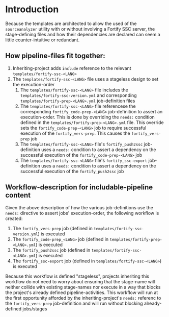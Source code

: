 # Introduction

Because the templates are architected to allow the used of the `sourceanalyzer` utility with or without involving a Fortify SSC server, the stage-defining files and how their dependencies are declared can seem a little counter-intuitive or redundant.



## How pipeline-files fit together:

1. Inheriting-project adds `include` reference to the relevant `templates/fortify-ssc-<LANG>`
1. The `templates/fortify-ssc-<LANG>` file uses a stageless design to set the execution-order
    1. The `templates/fortify-ssc-<LANG>` file includes the `templates/fortify-ssc-version.yml` and corresponding `templates/fortify-prep-<LANG>.yml` job-definition files
    1. The `templates/fortify-ssc-<LANG>` file referencese the corresponding `fortify_code-prep-<LANG>` job-definition to assert an execution-order. This is done by overriding the `needs:` condition defined in the `templates/fortify-prep-<LANG>.yml` file. This override sets the `fortify_code-prep-<LANG>` job to require successful execution of the `fortify_vers-prep`. This causes the `fortify_vers-prep` job
    1. The `templates/fortify-ssc-<LANG>` file's `fortify_push2ssc` job-definition uses a `needs:` condition to assert a dependency on the successful execution of the `fortify_code-prep-<LANG>` job
    1. The `templates/fortify-ssc-<LANG>` file's `fortify_ssc-export` job-definition uses a `needs:` condition to assert a dependency on the successful execution of the `fortify_push2ssc` job



## Workflow-description for includable-pipeline content

Given the above description of how the various job-definitions use the `needs:` directive to assert jobs' execution-order, the following workflow is created:

1. The `fortify_vers-prep` job (defined in `templates/fortify-ssc-version.yml`) is executed
1. The `fortify_code-prep_<LANG>` job (defined in `templates/fortify-prep-<LANG>.yml`) is executed
1. The `fortify_push2ssc` job (defined in `templates/fortify-ssc-<LANG>.yml`) is executed
1. The `fortify_ssc-export` job (defined in `templates/fortify-ssc-<LANG>`) is executed

Because this workflow is defined "stageless", projects inheriting this workflow do not need to worry about ensuring that the stage-name will neither collide with existing stage-names nor execute in a way that blocks the project's already defined pipeline-activities. This workflow will run at the first opportunity afforded by the inheriting-project's `needs:` referenc to the `fortify_vers-prep` job-definition and will run without blocking already-defined jobs/stages
